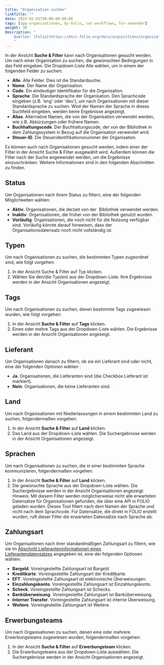 ```yaml
---
title: "Organisation suchen"
linkTitle: ""
date: 2023-02-01T00:00:00-00:00
tags: [app-organisationen, by-folio, cat-workflows, for-anwender]
weight: 30
Description: "
    Quellen: [Folio](https://docs.folio.org/docs/acquisitions/organizations/#searching-for-an-organization) & [GBV](https://info.gbv.de/display/FOLIOGBVEXTERN/Folio:+Organisation+suchen)
    "
---
```


In der Ansicht **Suche & Filter** kann nach Organisationen gesucht werden. Um nach einer Organisation zu suchen, die gewünschten Bedingungen in das Feld eingeben. Die Dropdown-Liste Alle wählen, um in einem der folgenden Felder zu suchen:

* **Alle**. Alle Felder. Dies ist die Standardsuche.
* **Name**. Der Name der Organisation.
* **Code**. Ein eindeutiger Identifikator für die Organisation.
* **Sprache**. Die Standardsprache der Organisation. Den Sprachcode eingeben (z.B. 'eng' oder 'deu'), um nach Organisationen mit dieser Standardsprache zu suchen. Wird der Namen der Sprache in dieses Suchfeld eingeben, werden keine Ergebnisse angezeigt.
* **Alias**. Alternative Namen, die von der Organisation verwendet werden, wie z.B. Abkürzungen oder frühere Namen.
* **Buchhaltungscode**. Der Buchhaltungscode, der von der Bibliothek in dem Zahlungssystem in Bezug auf die Organisation verwendet wird.
* **Steuer-ID**. Die Steueridentifikationsnummer der Organisation.

Es können auch nach Organisationen gesucht werden, indem einer der Filter in der Ansicht Suche & Filter ausgewählt wird. Außerdem können die Filter nach der Suche angewendet werden, um die Ergebnisse einzuschränken. Weitere Informationen sind in den folgenden Abschnitten zu finden.

## Status

Um Organisationen nach ihrem Status zu filtern, eine der folgenden Möglichkeiten wählen:

* **Aktiv**. Organisationen, die derzeit von der  Bibliothek verwendet werden.
* **Inaktiv**. Organisationen, die früher von der Bibliothek genutzt wurden.
* **Vorläufig**. Organisationen, die noch nicht für die Nutzung verfügbar sind. Vorläufig könnte darauf hinweisen, dass der Organisationsdatensatz noch nicht vollständig ist.

## Typen

Um nach Organisationen zu suchen, die bestimmten Typen zugeordnet sind, wie folgt vorgehen:

1.  In der Ansicht Suche & Filter auf Typ klicken.
2.  Wählen Sie den/die Typ(en) aus der Dropdown-Liste. Ihre Ergebnisse werden in der Ansicht Organisationen angezeigt.

## Tags

Um nach Organisationen zu suchen, denen bestimmte Tags zugewiesen wurden, wie folgt vorgehen:

1.  In der Ansicht **Suche & Filter** auf **Tags** klicken.
2.  Einen oder mehre Tags aus der Dropdown-Liste wählen. Die Ergebnisse werden in der Ansicht Organisationen angezeigt.

## Lieferant

Um Organisationen danach zu filtern, ob sie ein Lieferant sind oder nicht, eine der folgenden Optionen wählen :

* **Ja**. Organisationen, die Lieferanten sind (die Checkbox Lieferant ist markiert).
* **Nein**. Organisationen, die keine Lieferanten sind.

## Land

Um nach Organisationen mit Niederlassungen in einem bestimmten Land zu suchen, folgendermaßen vorgehen:

1.  In der Ansicht **Suche & Filter** auf **Land** klicken.
2.  Das Land aus der Dropdown-Liste wählen. Die Suchergebnisse werden in der Ansicht Organisationen angezeigt.

## Sprachen

Um nach Organisationen zu suchen, die in einer bestimmten Sprache kommunizieren, folgendermaßen vorgehen:

1.  In der Ansicht **Suche & Filter** auf **Land** klicken.
2.  Die gewünschte Sprache aus der Dropdown-Liste wählen. Die Suchergebnisse werden in der Ansicht Organisationen angezeigt. Hinweis: Mit diesem Filter werden möglicherweise nicht alle erwarteten Datensätze für Organisationen gefunden, die über eine API in FOLIO geladen wurden. Dieses Tool filtert nach dem Namen der Sprache und nicht nach dem Sprachcode. Für Datensätze, die direkt in FOLIO erstellt wurden, ruft dieser Filter die erwarteten Datensätze nach Sprache ab.

## Zahlungsart

Um Organisationen nach ihrer standardmäßigen Zahlungsart zu filtern, wie sie im [Abschnitt Lieferanteninformationen eines Lieferantendatensatzes](https://info.gbv.de/display/FOLIOGBVEXTERN/Folio%3A+Organisation+als+Lieferanten+anlegen) angegeben ist, eine der folgenden Optionen wählen:

* **Bargeld**. Voreingestellte Zahlungsart ist Bargeld.
* **Kreditkarte**. Voreingestellte Zahlungsart der Kreditkarte.
* **EFT**. Voreingestellte Zahlungsart ist elektronische Überweisungen.
* **Einzahlungskonto**. Voreingestellte Zahlungsart ist Einzahlungskonto.
* **Scheck**. Voreingestellte Zahlungsart ist Schecks.
* **Banküberweisung**. Voreingestellte Zahlungsart ist Banküberweisung.
* **Interner Transfer**. Voreingestellte Zahlungsart ist interne Überweisung.
* **Weitere**. Voreingestellte Zahlungsart ist Weitere.

## Erwerbungsteams

Um nach Organisationen zu suchen, denen eine oder mehrere Erwerbungsteams zugewiesen wurden, folgendermaßen vorgehen:

1.  In der Ansicht **Suche & Filter** auf **Erwerbungsteam** klicken.
2.  Die Erwerbungsteams aus der Dropdown-Liste auswählen. Die Suchergebnisse werden in der Ansicht Organisationen angezeigt.
